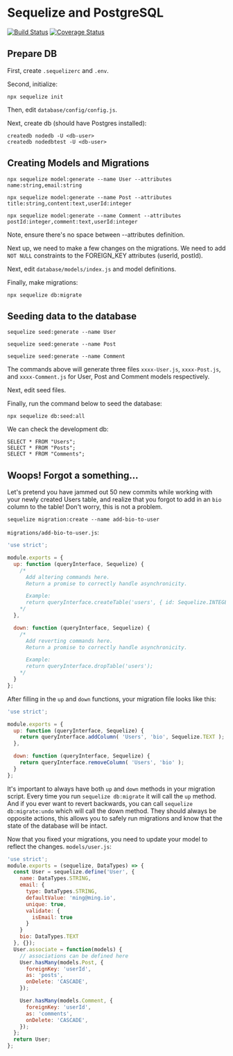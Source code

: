 # Sequelize and PostgreSQL
[![Build Status](https://travis-ci.com/minghsu0107/sequelize-postgres.svg?branch=master)](https://travis-ci.com/minghsu0107/sequelize-postgres)
[![Coverage Status](https://coveralls.io/repos/github/minghsu0107/sequelize-postgres/badge.svg?branch=master)](https://coveralls.io/github/minghsu0107/sequelize-postgres?branch=master)
## Prepare DB
First, create `.sequelizerc` and `.env`.

Second, initialize:
```
npx sequelize init
```
Then, edit `database/config/config.js`.

Next, create db (should have Postgres installed):
```
createdb nodedb -U <db-user>
createdb nodedbtest -U <db-user>
```
## Creating Models and Migrations
```
npx sequelize model:generate --name User --attributes name:string,email:string

npx sequelize model:generate --name Post --attributes title:string,content:text,userId:integer

npx sequelize model:generate --name Comment --attributes postId:integer,comment:text,userId:integer
```
Note, ensure there's no space between --attributes definition.

Next up, we need to make a few changes on the migrations. We need to add `NOT NULL` constraints to the FOREIGN_KEY attributes (userId, postId).

Next, edit `database/models/index.js` and model definitions.

Finally, make migrations:
```
npx sequelize db:migrate
```
## Seeding data to the database
```
sequelize seed:generate --name User

sequelize seed:generate --name Post

sequelize seed:generate --name Comment
```
The commands above will generate three files `xxxx-User.js`, `xxxx-Post.js`, and `xxxx-Comment.js` for User, Post and Comment models respectively.

Next, edit seed files.

Finally, run the command below to seed the database:
```
npx sequelize db:seed:all
```

We can check the development db:
```
SELECT * FROM "Users";
SELECT * FROM "Posts";
SELECT * FROM "Comments";
```
## Woops! Forgot a something...
Let's pretend you have jammed out 50 new commits while working with your newly created Users table, and realize that you forgot to add in an `bio` column to the table! Don't worry, this is not a problem.
```
sequelize migration:create --name add-bio-to-user
```
`migrations/add-bio-to-user.js`:
```javascript
'use strict';

module.exports = {
  up: function (queryInterface, Sequelize) {
    /*
      Add altering commands here.
      Return a promise to correctly handle asynchronicity.

      Example:
      return queryInterface.createTable('users', { id: Sequelize.INTEGER });
    */
  },

  down: function (queryInterface, Sequelize) {
    /*
      Add reverting commands here.
      Return a promise to correctly handle asynchronicity.

      Example:
      return queryInterface.dropTable('users');
    */
  }
};
```
After filling in the `up` and `down` functions, your migration file looks like this:
```javascript
'use strict';

module.exports = {
  up: function (queryInterface, Sequelize) {
    return queryInterface.addColumn( 'Users', 'bio', Sequelize.TEXT );
  },

  down: function (queryInterface, Sequelize) {
    return queryInterface.removeColumn( 'Users', 'bio' );
  }
};
```
It's important to always have both `up` and `down` methods in your migration script. Every time you run `sequelize db:migrate` it will call the `up` method. And if you ever want to revert backwards, you can call `sequelize db:migrate:undo` which will call the down method. They should always be opposite actions, this allows you to safely run migrations and know that the state of the database will be intact.

Now that you fixed your migrations, you need to update your model to reflect the changes.
`models/user.js`:
```javascript
'use strict';
module.exports = (sequelize, DataTypes) => {
  const User = sequelize.define('User', {
    name: DataTypes.STRING,
    email: {
      type: DataTypes.STRING,
      defaultValue: 'ming@ming.io',
      unique: true,
      validate: {
        isEmail: true
      }
    }
    bio: DataTypes.TEXT
  }, {});
  User.associate = function(models) {
    // associations can be defined here
    User.hasMany(models.Post, {
      foreignKey: 'userId',
      as: 'posts',
      onDelete: 'CASCADE',
    });

    User.hasMany(models.Comment, {
      foreignKey: 'userId',
      as: 'comments',
      onDelete: 'CASCADE',
    });
  };
  return User;
};
```
